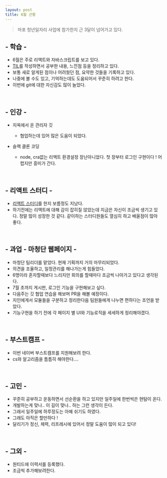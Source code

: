 ```yaml
---
layout: post
title: 6월 근황
---
```


> 마포 청년일자리 사업에 참가한지 근 3달이 넘어가고 있다.

## - 학습 -

- 6월은 주로 리액트와 자바스크립트를 보고 있다.
- [TIL](https://stellar-galley-7ad.notion.site/TIL-62e2983c226a4c528d27092c9c654421)를 작성하면서 공부한 내용, 느낀점 등을 정리하고 있다.
- 보통 새로 알게된 점이나 어려웠던 점, 요약한 것들을 기록하고 있다.
- 나중에 볼 수도 있고, 기억하는데도 도움되어서 꾸준히 하려고 한다.
- 이번에 git에 대한 자신감도 많이 늘었다.

<br>

## - 인강 -

- 지옥에서 온 관리자 깃

  - 협업하는데 있어 많은 도움이 되었다.

- 슬랙 클론 코딩
  - node, cra없는 리액트 환경설정 장난아니었다. 첫 장부터 로그인 구현이다 ! 어렵지만 흥미가 간다.

<br>

## - 리액트 스터디 -

- [리액트 스터디](https://stellar-galley-7ad.notion.site/4cf5e1f6c6184596ad249f07112317f3)를 한지 보름정도 지났다.
- 하기전에는 리액트에 대해 감이 잡히질 않았는데 지금은 자신이 조금씩 생기고 있다. 정말 많이 성장한 것 같다. 같이하는 스터디원들도 열심히 하고 배울점이 많아 좋다.

<br>

## - 과업 - 마청단 웹페이지 -

- 마청단 팀리더를 맡았다. 현재 기획까지 거의 마무리되었다.
- 의견을 조율하고, 일정관리를 해나가는게 힘들었다.
- 6명이라 혼자할때보다 느리지만 회의를 할때마다 조금씩 나아가고 있다고 생각된다.
- 7월 초까지 게시판, 로그인 기능을 구현해보고 싶다.
- 다음주는 깃 협업 연습을 해보며 PR을 해볼 예정이다.
- 지인에게서 모듈들을 구분하고 정리한다음 팀원들에게 나누면 편하다는 조언을 받았다.
- 기능구현을 하기 전에 각 페이지 별 UI와 기능로직을 세세하게 정리해야겠다.

<br>

## - 부스트캠프 -

- 이번 네이버 부스트캠프를 지원해보려 한다.
- cs와 알고리즘을 틈틈히 해야한다....

<br>

## - 고민 -

- 꾸준히 공부하고 운동하면서 선순환을 하고 있지만 일주일에 한번씩은 현탐이 온다.
- 개발하는게 맞나.. 이 길이 맞나.. 하는 그런 생각이 든다.
- 그래서 일주일에 하루정도는 아예 쉬기도 하였다.
- 그래도 아직은 할만하다 !
- 달리기가 정신, 체력, 리프레시에 있어서 정말 도움이 많이 되고 있다!

<br>

## - 그외 -

- 원티드에 이력서를 등록했다.
- 조금씩 추가해보려한다.
